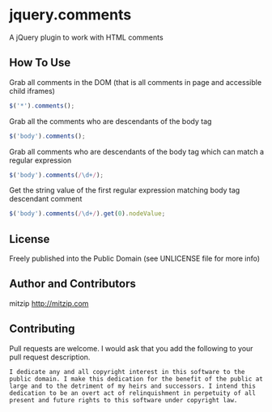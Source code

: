 jquery.comments
===============

A jQuery plugin to work with HTML comments

## How To Use

Grab all comments in the DOM (that is all comments in page and accessible child iframes)
```javascript
$('*').comments();
```

Grab all the comments who are descendants of the body tag
```javascript
$('body').comments();
```

Grab all comments who are descendants of the body tag which can match a regular expression
```javascript
$('body').comments(/\d+/);
```

Get the string value of the first regular expression matching body tag descendant comment
```javascript
$('body').comments(/\d+/).get(0).nodeValue;
```

## License
Freely published into the Public Domain (see UNLICENSE file for more info)

## Author and Contributors
mitzip http://mitzip.com

## Contributing
Pull requests are welcome. I would ask that you add the following to your pull request description.
```
I dedicate any and all copyright interest in this software to the
public domain. I make this dedication for the benefit of the public at
large and to the detriment of my heirs and successors. I intend this
dedication to be an overt act of relinquishment in perpetuity of all
present and future rights to this software under copyright law.
```
